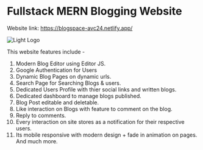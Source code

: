 # Fullstack MERN Blogging Website
Website link: https://blogspace-avc24.netlify.app/

![Light Logo](https://github.com/user-attachments/assets/51def602-fc18-497b-9f15-a827da3263e2)


This website features include -
1. Modern Blog Editor using Editor JS.
2. Google Authentication for Users
3. Dynamic Blog Pages on dynamic urls.
4. Search Page for Searching Blogs & users.
5. Dedicated Users Profile with thier social links and written blogs.
6. Dedicated dashboard to manage blogs published.
7. Blog Post editable and deletable.
8. Like interaction on Blogs with feature to comment on the blog.
9. Reply to comments.
10. Every interaction on site stores as a notification for their respective users.
11. Its mobile responsive with modern design + fade in animation on pages.
And much more.
